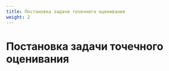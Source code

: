 ```yaml
---
title: Постановка задачи точечного оценивания
weight: 2
---
```


# Постановка задачи точечного оценивания